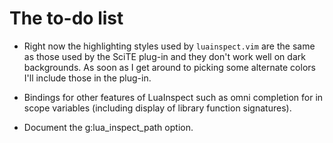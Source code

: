 # The to-do list

 * Right now the highlighting styles used by `luainspect.vim` are the same as those used by the SciTE plug-in and they don't work well on dark backgrounds. As soon as I get around to picking some alternate colors I'll include those in the plug-in.

 * Bindings for other features of LuaInspect such as omni completion for in scope variables (including display of library function signatures).

 * Document the g:lua_inspect_path option.
